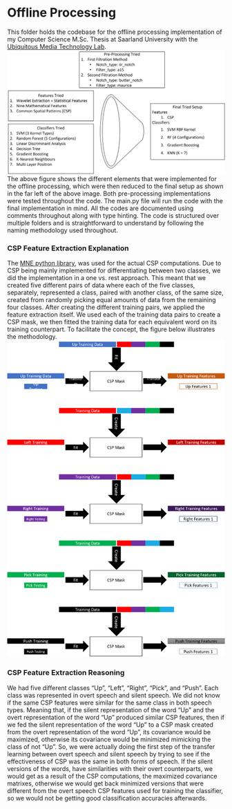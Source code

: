 # Offline Processing
This folder holds the codebase for the offline processing implementation of my Computer Science M.Sc. Thesis at Saarland University with the [Ubiquitous Media Technology Lab](https://umtl.cs.uni-saarland.de/).
![Offline Processing Summary](./documents/images/Tried_Configurations.png)
The above figure shows the different elements that were implemented for the offline processing, which were then reduced to the final setup as shown in the far left of the above image. Both pre-processing implementations were tested throughout the code.
The main.py file will run the code with the final implementation in mind.
All the codes are documented using comments throughout along with type hinting. The code is structured over multiple folders and is straightforward to understand by following the naming methodology used throughout. 
### CSP Feature Extraction Explanation
The [MNE python library](https://mne.tools/stable/index.html), was used for the actual CSP computations. Due to CSP being mainly implemented for differentiating between two classes, we did the implementation in a one vs. rest approach. This meant that we created five different pairs of data where each of the five classes, separately, represented a class, paired with another class, of the same size, created from randomly picking equal amounts of data from the remaining four classes. After creating the different training pairs, we applied the feature extraction itself. We used each of the training data pairs to create a CSP mask, we then fitted the training data for each equivalent word on its training counterpart. To facilitate the concept, the figure below illustrates the methodology.
![CSP Feature Extraction](./documents/images/CSP_Feature_Extraction.png)
### CSP Feature Extraction Reasoning
We had five different classes “Up”, “Left”, “Right”, “Pick”, and “Push”. Each class was represented in overt speech and silent speech. We did not know if the same CSP features were similar for the same class in both speech types. Meaning that, if the silent representation of the word “Up” and the overt representation of the word “Up” produced similar CSP features, then if we fed the silent representation of the word “Up” to a CSP mask created from the overt representation of the word “Up”, its covariance would be maximized, otherwise its covariance would be minimized mimicking the class of not “Up”.  So, we were actually doing the first step of the transfer learning between overt speech and silent speech by trying to see if the effectiveness of CSP was the same in both forms of speech.
If the silent versions of the words, have similarities with their overt counterparts, we would get as a result of the CSP computations, the maximized covariance matrixes, otherwise we would get back minimized versions that were different from the overt speech CSP features used for training the classifier, so we would not be getting good classification accuracies afterwards.
